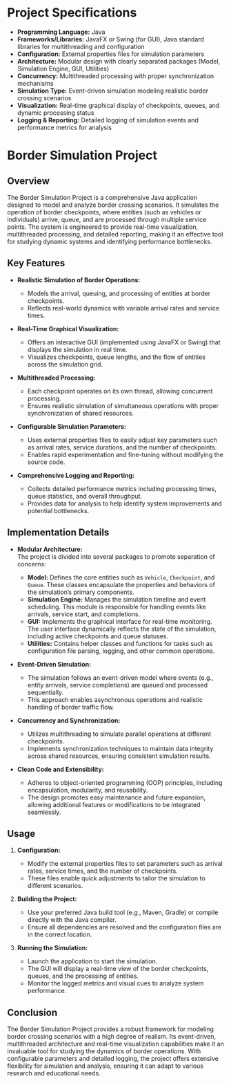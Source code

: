 # Project Specifications

- **Programming Language:** Java
- **Frameworks/Libraries:** JavaFX or Swing (for GUI), Java standard libraries for multithreading and configuration
- **Configuration:** External properties files for simulation parameters
- **Architecture:** Modular design with clearly separated packages (Model, Simulation Engine, GUI, Utilities)
- **Concurrency:** Multithreaded processing with proper synchronization mechanisms
- **Simulation Type:** Event-driven simulation modeling realistic border crossing scenarios
- **Visualization:** Real-time graphical display of checkpoints, queues, and dynamic processing status
- **Logging & Reporting:** Detailed logging of simulation events and performance metrics for analysis

# Border Simulation Project

## Overview

The Border Simulation Project is a comprehensive Java application designed to model and analyze border crossing scenarios. It simulates the operation of border checkpoints, where entities (such as vehicles or individuals) arrive, queue, and are processed through multiple service points. The system is engineered to provide real-time visualization, multithreaded processing, and detailed reporting, making it an effective tool for studying dynamic systems and identifying performance bottlenecks.

## Key Features

- **Realistic Simulation of Border Operations:**  
  - Models the arrival, queuing, and processing of entities at border checkpoints.
  - Reflects real-world dynamics with variable arrival rates and service times.

- **Real-Time Graphical Visualization:**  
  - Offers an interactive GUI (implemented using JavaFX or Swing) that displays the simulation in real time.
  - Visualizes checkpoints, queue lengths, and the flow of entities across the simulation grid.

- **Multithreaded Processing:**  
  - Each checkpoint operates on its own thread, allowing concurrent processing.
  - Ensures realistic simulation of simultaneous operations with proper synchronization of shared resources.

- **Configurable Simulation Parameters:**  
  - Uses external properties files to easily adjust key parameters such as arrival rates, service durations, and the number of checkpoints.
  - Enables rapid experimentation and fine-tuning without modifying the source code.

- **Comprehensive Logging and Reporting:**  
  - Collects detailed performance metrics including processing times, queue statistics, and overall throughput.
  - Provides data for analysis to help identify system improvements and potential bottlenecks.

## Implementation Details

- **Modular Architecture:**  
  The project is divided into several packages to promote separation of concerns:
  - **Model:** Defines the core entities such as `Vehicle`, `Checkpoint`, and `Queue`. These classes encapsulate the properties and behaviors of the simulation’s primary components.
  - **Simulation Engine:** Manages the simulation timeline and event scheduling. This module is responsible for handling events like arrivals, service start, and completions.
  - **GUI:** Implements the graphical interface for real-time monitoring. The user interface dynamically reflects the state of the simulation, including active checkpoints and queue statuses.
  - **Utilities:** Contains helper classes and functions for tasks such as configuration file parsing, logging, and other common operations.

- **Event-Driven Simulation:**  
  - The simulation follows an event-driven model where events (e.g., entity arrivals, service completions) are queued and processed sequentially.
  - This approach enables asynchronous operations and realistic handling of border traffic flow.

- **Concurrency and Synchronization:**  
  - Utilizes multithreading to simulate parallel operations at different checkpoints.
  - Implements synchronization techniques to maintain data integrity across shared resources, ensuring consistent simulation results.

- **Clean Code and Extensibility:**  
  - Adheres to object-oriented programming (OOP) principles, including encapsulation, modularity, and reusability.
  - The design promotes easy maintenance and future expansion, allowing additional features or modifications to be integrated seamlessly.

## Usage

1. **Configuration:**  
   - Modify the external properties files to set parameters such as arrival rates, service times, and the number of checkpoints.
   - These files enable quick adjustments to tailor the simulation to different scenarios.

2. **Building the Project:**  
   - Use your preferred Java build tool (e.g., Maven, Gradle) or compile directly with the Java compiler.
   - Ensure all dependencies are resolved and the configuration files are in the correct location.

3. **Running the Simulation:**  
   - Launch the application to start the simulation.
   - The GUI will display a real-time view of the border checkpoints, queues, and the processing of entities.
   - Monitor the logged metrics and visual cues to analyze system performance.

## Conclusion

The Border Simulation Project provides a robust framework for modeling border crossing scenarios with a high degree of realism. Its event-driven, multithreaded architecture and real-time visualization capabilities make it an invaluable tool for studying the dynamics of border operations. With configurable parameters and detailed logging, the project offers extensive flexibility for simulation and analysis, ensuring it can adapt to various research and educational needs.
